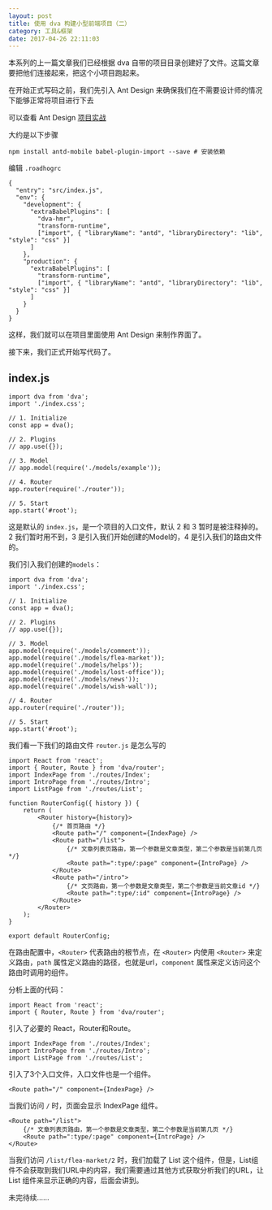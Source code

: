 ```yaml
---
layout: post
title: 使用 dva 构建小型前端项目（二）
category: 工具&框架
date: 2017-04-26 22:11:03
---
```


本系列的上一篇文章我们已经根据 dva 自带的项目目录创建好了文件。这篇文章要把他们连接起来，把这个小项目跑起来。

在开始正式写码之前，我们先引入 Ant Design 来确保我们在不需要设计师的情况下能够正常将项目进行下去

可以查看 Ant Design [项目实战](https://mobile.ant.design/docs/react/practical-projects-cn)


大约是以下步骤


```
npm install antd-mobile babel-plugin-import --save # 安装依赖
```


编辑 `.roadhogrc`

```
{
  "entry": "src/index.js",
  "env": {
    "development": {
      "extraBabelPlugins": [
        "dva-hmr",
        "transform-runtime",
        ["import", { "libraryName": "antd", "libraryDirectory": "lib", "style": "css" }]
      ]
    },
    "production": {
      "extraBabelPlugins": [
        "transform-runtime",
        ["import", { "libraryName": "antd", "libraryDirectory": "lib", "style": "css" }]
      ]
    }
  }
}
```

这样，我们就可以在项目里面使用 Ant Design 来制作界面了。


接下来，我们正式开始写代码了。

## index.js

```
import dva from 'dva';
import './index.css';

// 1. Initialize
const app = dva();

// 2. Plugins
// app.use({});

// 3. Model
// app.model(require('./models/example'));

// 4. Router
app.router(require('./router'));

// 5. Start
app.start('#root');
```

这是默认的 `index.js`，是一个项目的入口文件，默认 2 和 3 暂时是被注释掉的。2 我们暂时用不到，3 是引入我们开始创建的Model的，4 是引入我们的路由文件的。

我们引入我们创建的`models`：

```
import dva from 'dva';
import './index.css';

// 1. Initialize
const app = dva();

// 2. Plugins
// app.use({});

// 3. Model
app.model(require('./models/comment'));
app.model(require('./models/flea-market'));
app.model(require('./models/helps'));
app.model(require('./models/lost-office'));
app.model(require('./models/news'));
app.model(require('./models/wish-wall'));

// 4. Router
app.router(require('./router'));

// 5. Start
app.start('#root');
```

我们看一下我们的路由文件 `router.js` 是怎么写的

```
import React from 'react';
import { Router, Route } from 'dva/router';
import IndexPage from './routes/Index';
import IntroPage from './routes/Intro';
import ListPage from './routes/List';

function RouterConfig({ history }) {
    return (
        <Router history={history}>
            {/* 首页路由 */}
            <Route path="/" component={IndexPage} />
            <Route path="/list">
                {/* 文章列表页路由，第一个参数是文章类型，第二个参数是当前第几页 */}
                <Route path=":type/:page" component={IntroPage} />
            </Route>
            <Route path="/intro">
                {/* 文页路由，第一个参数是文章类型，第二个参数是当前文章id */}
                <Route path=":type/:id" component={IntroPage} />
            </Route>
        </Router>
    );
}

export default RouterConfig;
```

在路由配置中，`<Router>` 代表路由的根节点，在 `<Router>` 内使用 `<Router>` 来定义路由，`path` 属性定义路由的路径，也就是url，`component` 属性来定义访问这个路由时调用的组件。

分析上面的代码：

```
import React from 'react';
import { Router, Route } from 'dva/router';
```
引入了必要的 React，Router和Route。

```
import IndexPage from './routes/Index';
import IntroPage from './routes/Intro';
import ListPage from './routes/List';
```
引入了3个入口文件，入口文件也是一个组件。

```
<Route path="/" component={IndexPage} />
```

当我们访问 `/` 时，页面会显示 IndexPage 组件。

```
<Route path="/list">
    {/* 文章列表页路由，第一个参数是文章类型，第二个参数是当前第几页 */}
    <Route path=":type/:page" component={IntroPage} />
</Route>
```

当我们访问 `/list/flea-market/2` 时，我们加载了 List 这个组件，但是，List组件不会获取到我们URL中的内容，我们需要通过其他方式获取分析我们的URL，让 List 组件来显示正确的内容，后面会讲到。



未完待续……









